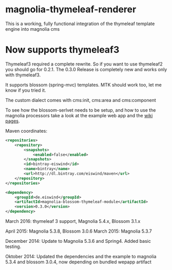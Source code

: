 magnolia-thymeleaf-renderer
================================

This is a working, fully functional integration of the thymeleaf template engine into magnolia cms

Now supports thymeleaf3
=======================

Thymeleaf3 required a complete rewrite. So if you want to use thymeleaf2 you should go for 0.2.1. The 0.3.0 Release is completely new and works only with thymeleaf3.

It supports blossom (spring-mvc) templates. MTK should work too, let me know if you tried it.


The custom dialect comes with cms:init, cms:area and cms:component


To see how the blossom-serlvet needs to be setup, and how to use the magnolia processors take a look at the example web app and the [wiki pages](https://github.com/eiswind/magnolia-thymeleaf-renderer/wiki).

Maven coordinates:
```xml
<repositories>
    <repository>
        <snapshots>
            <enabled>false</enabled>
        </snapshots>
        <id>bintray-eiswind</id>
        <name>bintray</name>
        <url>http://dl.bintray.com/eiswind/maven</url>
    </repository>
</repositories>

<dependency>
    <groupId>de.eiswind</groupId>
    <artifactId>magnolia-blossom-thymeleaf-module</artifactId>
    <version>0.3.0</version>
</dependency>
```
March 2016: thymeleaf 3 support, Magnolia 5.4.x, Blossom 3.1.x

April 2015: Magnolia 5.3.8, Blossom 3.0.6
March 2015: Magnolia 5.3.7

December 2014: Update to Magnolia 5.3.6 and Spring4. Added basic testing.

Oktober 2014: Updated the dependencies and the example to magnolia 5.3.4 and blossom 3.0.4, now depending on bundled wepapp artifact


